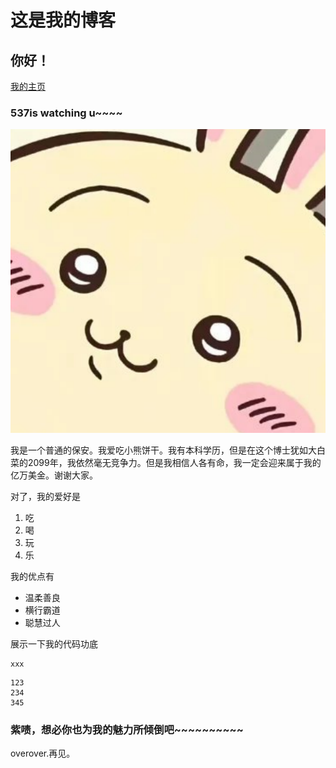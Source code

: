 # 这是我的博客
## 你好！

[我的主页](https://github.com/VanessaCaii)

### 537is watching u~~~~
![这是一只乌萨奇](1.png)


我是一个普通的保安。我爱吃小熊饼干。我有本科学历，但是在这个博士犹如大白菜的2099年，我依然毫无竞争力。但是我相信人各有命，我一定会迎来属于我的亿万美金。谢谢大家。


对了，我的爱好是

1. 吃
2. 喝
3. 玩
4. 乐

我的优点有

* 温柔善良
* 横行霸道
* 聪慧过人

展示一下我的代码功底

```
xxx
```

```
123
234
345
```

### 紫啧，想必你也为我的魅力所倾倒吧~~~~~~~~~~
overover.再见。
